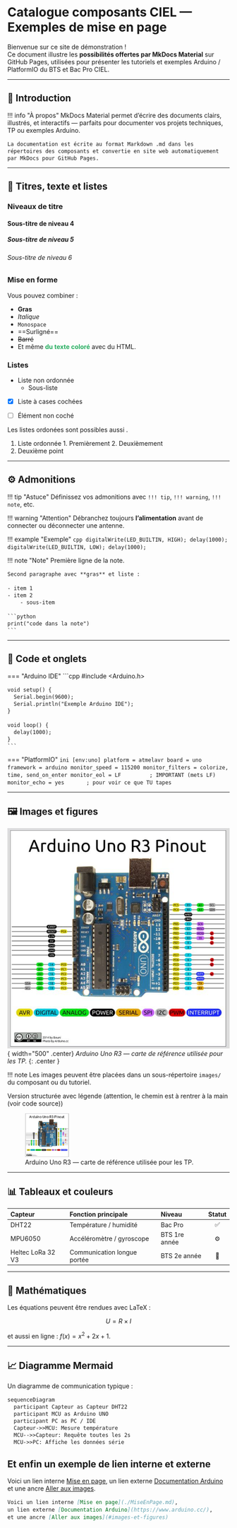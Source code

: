 # Catalogue composants CIEL — Exemples de mise en page

Bienvenue sur ce site de démonstration !  
Ce document illustre les **possibilités offertes par MkDocs Material** sur GitHub Pages, utilisées pour présenter les tutoriels et exemples Arduino / PlatformIO du BTS et Bac Pro CIEL.

---

## 🧭 Introduction

!!! info "À propos"
    MkDocs Material permet d’écrire des documents clairs, illustrés, et interactifs — parfaits pour documenter vos projets techniques, TP ou exemples Arduino.

    La documentation est écrite au format Markdown .md dans les répertoires des composants et convertie en site web automatiquement par MkDocs pour GitHub Pages.

---

## 🧱 Titres, texte et listes

### Niveaux de titre

#### Sous-titre de niveau 4
##### Sous-titre de niveau 5
###### Sous-titre de niveau 6

### Mise en forme

Vous pouvez combiner :

- **Gras**
- *Italique*
- `Monospace`
- ==Surligné==
- ~~Barré~~  
- Et même <span style="color:#27ae60; font-weight:bold;">du texte coloré</span> avec du HTML.

### Listes

- Liste non ordonnée
    - Sous-liste
- [x] Liste à cases cochées
- [ ] Élément non coché


Les listes ordonées sont possibles aussi .

1. Liste ordonnée
       1. Premièrement
       2. Deuxièmement
2. Deuxième point

---

## ⚙️ Admonitions

!!! tip "Astuce"
    Définissez vos admonitions avec `!!! tip`, `!!! warning`, `!!! note`, etc.

!!! warning "Attention"
    Débranchez toujours **l’alimentation** avant de connecter ou déconnecter une antenne.

!!! example "Exemple"
    ```cpp
    digitalWrite(LED_BUILTIN, HIGH);
    delay(1000);
    digitalWrite(LED_BUILTIN, LOW);
    delay(1000);
    ```

!!! note "Note"
    Première ligne de la note.

    Second paragraphe avec **gras** et liste :

    - item 1
    - item 2
        - sous-item

    ```python
    print("code dans la note")
    ```

---

## 🧰 Code et onglets

=== "Arduino IDE"
    ```cpp
    #include <Arduino.h>

    void setup() {
      Serial.begin(9600);
      Serial.println("Exemple Arduino IDE");
    }

    void loop() {
      delay(1000);
    }
    ```

=== "PlatformIO"
    ```ini
    [env:uno]
    platform = atmelavr
    board = uno
    framework = arduino
    monitor_speed = 115200
    monitor_filters = colorize, time, send_on_enter
    monitor_eol = LF         ; IMPORTANT (mets LF)
    monitor_echo = yes       ; pour voir ce que TU tapes
    ```

---

## 🖼️ Images et figures

![Arduino Uno](../images/Pinout-arduino-uno-r3.jpg){ width="500" .center}
*Arduino Uno R3 — carte de référence utilisée pour les TP.* 
{: .center }

!!! note
    Les images peuvent être placées dans un sous-répertoire `images/` du composant ou du tutoriel.


Version structurée avec légende (attention, le chemin est à rentrer à la main (voir code source))
<figure class="center">
  <img src="../../images/Pinout-arduino-uno-r3.jpg" alt="Arduino Uno" width="100">
  <figcaption>Arduino Uno R3 — carte de référence utilisée pour les TP.</figcaption>
</figure>

---

## 📊 Tableaux et couleurs

| Capteur | Fonction principale | Niveau | Statut |
|:---------|:--------------------|:-------|:-------:|
| DHT22 | Température / humidité | Bac Pro | ✅ |
| MPU6050 | Accéléromètre / gyroscope | BTS 1re année | ⚙️ |
| Heltec LoRa 32 V3 | Communication longue portée | BTS 2e année | 🚧 |

---

## 🧮 Mathématiques

Les équations peuvent être rendues avec LaTeX :

$$
U = R \times I
$$

et aussi en ligne :  $f(x) = x^2 + 2x + 1$.


---

## 📈 Diagramme Mermaid

Un diagramme de communication typique :

```mermaid
sequenceDiagram
  participant Capteur as Capteur DHT22
  participant MCU as Arduino UNO
  participant PC as PC / IDE
  Capteur->>MCU: Mesure température
  MCU-->>Capteur: Requête toutes les 2s
  MCU->>PC: Affiche les données série
```

## Et enfin un exemple de lien interne et externe

Voici un lien interne [Mise en page](./MiseEnPage.md), un lien externe [Documentation Arduino](https://www.arduino.cc/) et une ancre [Aller aux images](#images-et-figures).

```markdown
Voici un lien interne [Mise en page](./MiseEnPage.md),
un lien externe [Documentation Arduino](https://www.arduino.cc/),
et une ancre [Aller aux images](#images-et-figures)
```